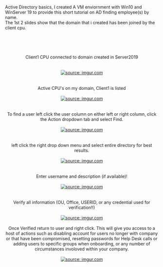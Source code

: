 <p>
  Active Directory basics, I created A VM enviornment with Win10 and WinServer 19 to provide this short tutorial on AD finding employee(s) by name.  <br />
    The 1st 2 slides show that the domain that i created has been joined by the client cpu.
</p>
<br />
<br />
<br />



<p align="center">
Client1 CPU connected to domain created in Server2019 <br/>
  <br />
<br />
<a href="https://imgur.com/UFW9guK"><img src="https://i.imgur.com/UFW9guK.png" title="source: imgur.com" /></a><br />
  <br />
  <br />
  Active CPU's on my domain, Client1 is listed  <br />
<br />
<a href="https://imgur.com/JXmS7xb"><img src="https://i.imgur.com/JXmS7xb.png" title="source: imgur.com" /></a></a><br />
  <br />
  <br />
  To find a user left click the user column on either left or right column, click the Action dropdown tab and select Find. <br />
<br />
<a href="https://imgur.com/RGpF3Dc"><img src="https://i.imgur.com/RGpF3Dc.png" title="source: imgur.com" /></a></a><br />
  <br />
  <br />
  left click the right drop down menu and select entire directory for best results. <br />
<br />
<a href="https://imgur.com/aZgKGHH"><img src="https://i.imgur.com/aZgKGHH.png" title="source: imgur.com" /></a></a><br />
  <br />
  <br />
  Enter username and description (if available)! <br />
<br />
<a href="https://imgur.com/bJFNMRa"><img src="https://i.imgur.com/bJFNMRa.png" title="source: imgur.com" /></a></a><br />
  <br />
  <br />
  Verify all information (OU, Office, USERID, or any credential used for verification!!) <br />
<br />
<a href="https://imgur.com/HO6e4eK"><img src="https://i.imgur.com/HO6e4eK.png" title="source: imgur.com" /></a></a><br />
  <br />
   Once Verified return to user and right click. This will give you access to a host of actions such as disabling account for users no longer with company or that have been compromised, resetting passwords for Help Desk calls or adding users to specific groups when onboarding, or any number of circumstances involoved within your company. <br />
<br />
<a href="https://imgur.com/lX0bg32"><img src="https://i.imgur.com/lX0bg32.png" title="source: imgur.com" /></a></a><br />
  <br />
<br />
